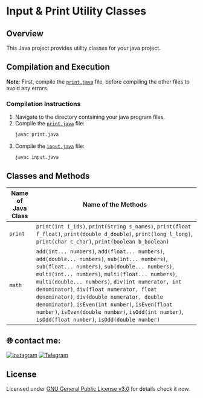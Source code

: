 # Input & Print Utility Classes

## Overview
This Java project provides utility classes for your java project.

## Compilation and Execution

**Note**: First, compile the [`print.java`](https://github.com/MrTG-CodeBot/MyJava/blob/main/myJava/Base/print.java) file, before compiling the other files to avoid any errors.

### Compilation Instructions
1. Navigate to the directory containing your java program files.
2. Compile the [`print.java`](https://github.com/MrTG-CodeBot/MyJava/blob/main/myJava/Base/print.java) file:
    ```sh
    javac print.java
    ```
3. Compile the [`input.java`](https://github.com/MrTG-CodeBot/MyJava/blob/main/myJava/Base/input.java) file:
    ```sh
    javac input.java
    ```

## Classes and Methods

| **Name of Java Class** | **Name of the Methods**                                                                                                                   |
|------------------------|--------------------------------------------------------------------------------------------------------------------------------|
| `print`                | `print(int i_ids)`, `print(String s_names)`, `print(float f_float)`, `print(double d_double)`, `print(long l_long)`, `print(char c_char)`, `print(boolean b_boolean)` |
| `math`                 | `add(int... numbers)`, `add(float... numbers)`, `add(double... numbers)`, `sub(int... numbers)`, `sub(float... numbers)`, `sub(double... numbers)`, `multi(int... numbers)`, `multi(float... numbers)`, `multi(double... numbers)`, `div(int numerator, int denominator)`, `div(float numerator, float denominator)`, `div(double numerator, double denominator)`, `isEven(int number)`, `isEven(float number)`, `isEven(double number)`, `isOdd(int number)`, `isOdd(float number)`, `isOdd(double number)` |



## 🌐 contact me:
[![Instagram](https://img.shields.io/badge/Instagram-%23E4405F.svg?logo=Instagram&logoColor=white)](https://instagram.com/mrtg_coder)
[![Telegram](https://img.shields.io/badge/Telegram-blue?logo=telegram)](https://t.me/MrTG_Coder)

## License

Licensed under [GNU General Public License v3.0](https://github.com/MrTG-CodeBot/MyJava/blob/main/LICENSE) for details check it now.
